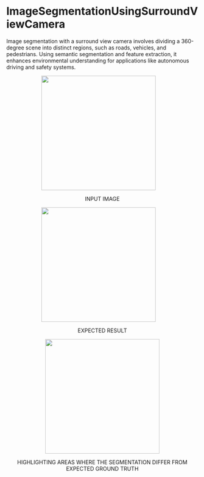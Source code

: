 # ImageSegmentationUsingSurroundViewCamera
Image segmentation with a surround view camera involves dividing a 360-degree scene into distinct regions, such as roads, vehicles, and pedestrians. Using semantic segmentation and feature extraction, it enhances environmental understanding for applications like autonomous driving and safety systems.


<div style="text-align: center;">
    <img src="https://github.com/user-attachments/assets/86f5680a-e254-491f-89be-50c618233454" width="300" style="margin-right: 20px;">
    <p>INPUT IMAGE</p>
</div>

<div style="text-align: center;">
    <img src="https://github.com/user-attachments/assets/daa9c002-4050-4b77-ba6e-064e43012de4" width="300" style="margin-right: 20px;">
    <p>EXPECTED RESULT</p>
</div>

<div style="text-align: center;">
    <img src="https://github.com/user-attachments/assets/298120d7-da38-4eaf-a532-10ac9d70ec9a" width="300">
    <p>HIGHLIGHTING AREAS WHERE THE SEGMENTATION DIFFER FROM EXPECTED GROUND TRUTH</p>
</div>




